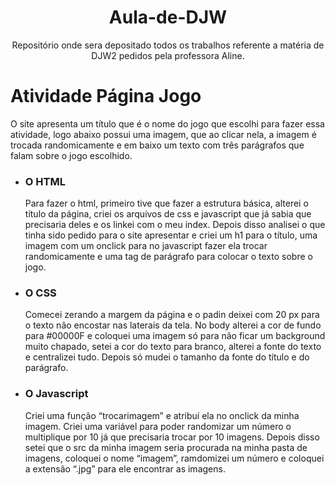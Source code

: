 <h1 align="center"> Aula-de-DJW </h1>
<p align="center">Repositório onde sera depositado todos os trabalhos referente a matéria de DJW2 pedidos pela professora Aline.</p>
 
<h1>Atividade Página Jogo</h1>
 O site apresenta um título que é o nome do jogo que escolhi para fazer essa atividade, logo abaixo possui uma imagem, que ao clicar nela, a imagem é trocada randomicamente e em baixo um texto com três parágrafos que falam sobre o jogo escolhido.
<ul>
<li><h3>O HTML</h3></li>

<p>Para fazer o html, primeiro tive que fazer a estrutura básica, alterei o título da página,  criei os arquivos de css e javascript que já sabia que precisaria deles e os linkei com o meu index. Depois disso analisei o que tinha sido pedido para o site apresentar e criei um h1 para o título, uma imagem com um onclick para no javascript fazer ela trocar randomicamente e uma tag de parágrafo para colocar o texto sobre o jogo.</p>

<li><h3>O CSS</h3></li>

<p>Comecei zerando a margem da página e o padin deixei com 20 px para o texto não encostar nas laterais da tela. No body alterei a cor de fundo para #00000F e coloquei uma imagem só para não ficar um background muito chapado, setei a cor do texto para branco,  alterei a fonte do texto e centralizei tudo. Depois só mudei o tamanho da fonte do título e do parágrafo.</p>

<li><h3>O Javascript</h3></li>

<p>Criei uma função “trocarimagem” e atribuí ela no onclick da minha imagem. Criei uma  variável para poder randomizar um número o multiplique por 10 já que precisaria trocar por 10 imagens. Depois disso setei que o src da minha imagem seria procurada na minha pasta de imagens, coloquei o nome “imagem”, ramdomizei um número e coloquei a extensão “.jpg” para ele encontrar as imagens.</p>
</ul>
